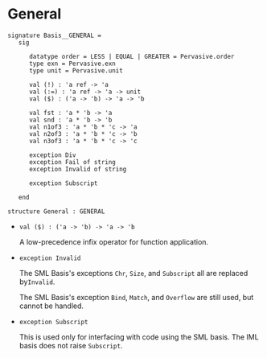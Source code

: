 # General

    signature Basis__GENERAL =
       sig
    
          datatype order = LESS | EQUAL | GREATER = Pervasive.order
          type exn = Pervasive.exn
          type unit = Pervasive.unit
       
          val (!) : 'a ref -> 'a
          val (:=) : 'a ref -> 'a -> unit 
          val ($) : ('a -> 'b) -> 'a -> 'b
    
          val fst : 'a * 'b -> 'a
          val snd : 'a * 'b -> 'b
          val n1of3 : 'a * 'b * 'c -> 'a
          val n2of3 : 'a * 'b * 'c -> 'b
          val n3of3 : 'a * 'b * 'c -> 'c
    
          exception Div
          exception Fail of string
          exception Invalid of string
    
          exception Subscript
    
       end
    
    structure General : GENERAL
    
- `val ($) : ('a -> 'b) -> 'a -> 'b`

  A low-precedence infix operator for function application.

- `exception Invalid`

  The SML Basis's exceptions `Chr`, `Size`, and `Subscript` all are replaced by`Invalid`.
    
  The SML Basis's exception `Bind`, `Match`, and `Overflow` are still used, but cannot be handled.

- `exception Subscript`

  This is used only for interfacing with code using the SML basis.
  The IML basis does not raise `Subscript`.
